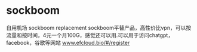 # sockboom
自用机场 sockboom replacement
sockboom平替产品，高性价比vpn，可以按流量和按时间，4元一个月100G，感觉还可以用.可以用于访问chatgpt，facebook，谷歌等网站
<a href="https://www.efcloud.bio/#/register?code=8JSbiOS3">www.efcloud.bio/#/register</a>
